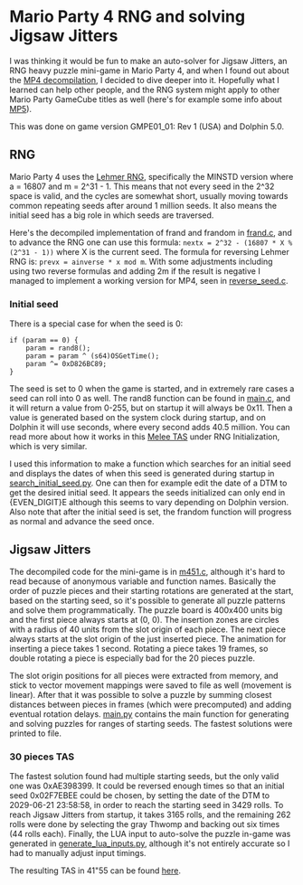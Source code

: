 # Mario Party 4 RNG and solving Jigsaw Jitters
I was thinking it would be fun to make an auto-solver for Jigsaw Jitters, an RNG heavy puzzle mini-game in Mario Party 4, and when I found out about the [MP4 decompilation](https://github.com/mariopartyrd/marioparty4), I decided to dive deeper into it. Hopefully what I learned can help other people, and the RNG system might apply to other Mario Party GameCube titles as well (here's for example some info about [MP5](https://github.com/NicholasMoser/MarioParty5_RNG)).  

This was done on game version GMPE01_01: Rev 1 (USA) and Dolphin 5.0.

## RNG
Mario Party 4 uses the [Lehmer RNG](https://en.wikipedia.org/wiki/Lehmer_random_number_generator), specifically the MINSTD version where a = 16807 and m = 2^31 - 1. This means that not every seed in the 2^32 space is valid, and the cycles are somewhat short, usually moving towards common repeating seeds after around 1 million seeds. It also means the initial seed has a big role in which seeds are traversed.  

Here's the decompiled implementation of frand and frandom in [frand.c](https://github.com/mariopartyrd/marioparty4/blob/main/src/game/frand.c), and to advance the RNG one can use this formula: `nextx = 2^32 - (16807 * X % (2^31 - 1))` where X is the current seed. The formula for reversing Lehmer RNG is: `prevx = ainverse * x mod m`. With some adjustments including using two reverse formulas and adding 2m if the result is negative I managed to implement a working version for MP4, seen in [reverse_seed.c](https://github.com/Freezard/MarioParty4_RNG_Jigsaw_Jitters/blob/main/reverse_seed.c).

### Initial seed
There is a special case for when the seed is 0:

    if (param == 0) {
        param = rand8();
        param = param ^ (s64)OSGetTime();
        param ^= 0xD826BC89;
    }

The seed is set to 0 when the game is started, and in extremely rare cases a seed can roll into 0 as well. The rand8 function can be found in [main.c](https://github.com/mariopartyrd/marioparty4/blob/main/src/game/main.c), and it will return a value from 0-255, but on startup it will always be 0x11. Then a value is generated based on the system clock during startup, and on Dolphin it will use seconds, where every second adds 40.5 million. You can read more about how it works in this [Melee TAS](https://tasvideos.org/7174S) under RNG Initialization, which is very similar.  

I used this information to make a function which searches for an initial seed and displays the dates of when this seed is generated during startup in [search_initial_seed.py](https://github.com/Freezard/MarioParty4_RNG_Jigsaw_Jitters/blob/main/search_initial_seed.py). One can then for example edit the date of a DTM to get the desired initial seed. It appears the seeds initialized can only end in {EVEN_DIGIT}E although this seems to vary depending on Dolphin version. Also note that after the initial seed is set, the frandom function will progress as normal and advance the seed once.

## Jigsaw Jitters
The decompiled code for the mini-game is in [m451.c](https://github.com/mariopartyrd/marioparty4/blob/main/src/REL/m451Dll/m451.c), although it's hard to read because of anonymous variable and function names. Basically the order of puzzle pieces and their starting rotations are generated at the start, based on the starting seed, so it's possible to generate all puzzle patterns and solve them programmatically. The puzzle board is 400x400 units big and the first piece always starts at (0, 0). The insertion zones are circles with a radius of 40 units from the slot origin of each piece. The next piece always starts at the slot origin of the just inserted piece. The animation for inserting a piece takes 1 second. Rotating a piece takes 19 frames, so double rotating a piece is especially bad for the 20 pieces puzzle.  

The slot origin positions for all pieces were extracted from memory, and stick to vector movement mappings were saved to file as well (movement is linear). After that it was possible to solve a puzzle by summing closest distances between pieces in frames (which were precomputed) and adding eventual rotation delays. [main.py](https://github.com/Freezard/MarioParty4_RNG_Jigsaw_Jitters/blob/main/main.py) contains the main function for generating and solving puzzles for ranges of starting seeds. The fastest solutions were printed to file.

### 30 pieces TAS
The fastest solution found had multiple starting seeds, but the only valid one was 0xAE398399. It could be reversed enough times so that an initial seed 0x02F7EBEE could be chosen, by setting the date of the DTM to 2029-06-21 23:58:58, in order to reach the starting seed in 3429 rolls. To reach Jigsaw Jitters from startup, it takes 3165 rolls, and the remaining 262 rolls were done by selecting the gray Thwomp and backing out six times (44 rolls each). Finally, the LUA input to auto-solve the puzzle in-game was generated in [generate_lua_inputs.py](https://github.com/Freezard/MarioParty4_RNG_Jigsaw_Jitters/blob/main/generate_lua_inputs.py), although it's not entirely accurate so I had to manually adjust input timings.  

The resulting TAS in 41"55 can be found [here](https://youtu.be/1MxhSY2qiK0).

